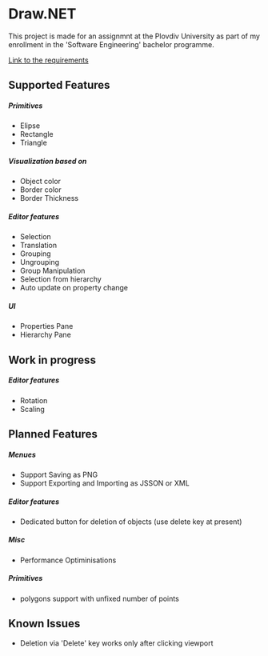# Draw.NET

This project is made for an assignmnt at the Plovdiv University as part of my enrollment in the 'Software Engineering' bachelor programme.

[Link to the requirements](https://www.alexander-penev.info/bg/%D1%81%D1%8A%D0%B4%D1%8A%D1%80%D0%B6%D0%B0%D0%BD%D0%B8%D0%B5/2018-2019-%D0%BA%D0%BE%D0%BC%D0%BF%D1%8E%D1%82%D1%8A%D1%80%D0%BD%D0%B0-%D0%B3%D1%80%D0%B0%D1%84%D0%B8%D0%BA%D0%B0-%D0%B8-%D0%B3%D0%BF%D0%B8-%D1%81%D0%BE%D1%84%D1%82%D1%83%D0%B5%D1%80%D0%BD%D0%BE-%D0%B8%D0%BD%D0%B6%D0%B5%D0%BD%D0%B5%D1%80%D1%81%D1%82%D0%B2%D0%BE)

## Supported Features

##### Primitives

*  Elipse
*  Rectangle
*  Triangle

##### Visualization based on

* Object color
* Border color
* Border Thickness

##### Editor features

* Selection
* Translation
* Grouping
* Ungrouping
* Group Manipulation
* Selection from hierarchy
* Auto update on property change

##### UI

* Properties Pane
* Hierarchy Pane

## Work in progress

##### Editor features

* Rotation
* Scaling

## Planned Features

##### Menues

* Support Saving as PNG
* Support Exporting and Importing as JSSON or XML

##### Editor features

* Dedicated button for deletion of objects (use delete key at present)

##### Misc

* Performance Optiminisations

##### Primitives

* polygons support with unfixed number of points

## Known Issues

* Deletion via 'Delete' key works only after clicking viewport